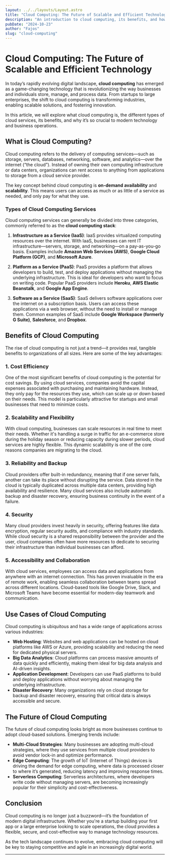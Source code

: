 ```yaml
---
layout: ../../layouts/Layout.astro
title: "Cloud Computing: The Future of Scalable and Efficient Technology"
description: "An introduction to cloud computing, its benefits, and how it's transforming businesses and technology landscapes."
pubDate: "2024-10-23"
author: "Fajos"
slug: "cloud-computing"
---
```


# Cloud Computing: The Future of Scalable and Efficient Technology

In today’s rapidly evolving digital landscape, **cloud computing** has emerged as a game-changing technology that is revolutionizing the way businesses and individuals store, manage, and process data. From startups to large enterprises, the shift to cloud computing is transforming industries, enabling scalable solutions, and fostering innovation.

In this article, we will explore what cloud computing is, the different types of cloud services, its benefits, and why it’s so crucial to modern technology and business operations.

## What is Cloud Computing?

Cloud computing refers to the delivery of computing services—such as storage, servers, databases, networking, software, and analytics—over the internet (“the cloud”). Instead of owning their own computing infrastructure or data centers, organizations can rent access to anything from applications to storage from a cloud service provider.

The key concept behind cloud computing is **on-demand availability** and **scalability**. This means users can access as much or as little of a service as needed, and only pay for what they use.

### Types of Cloud Computing Services

Cloud computing services can generally be divided into three categories, commonly referred to as the **cloud computing stack**:

1. **Infrastructure as a Service (IaaS)**: IaaS provides virtualized computing resources over the internet. With IaaS, businesses can rent IT infrastructure—servers, storage, and networking—on a pay-as-you-go basis. Examples include **Amazon Web Services (AWS)**, **Google Cloud Platform (GCP)**, and **Microsoft Azure**.

2. **Platform as a Service (PaaS)**: PaaS provides a platform that allows developers to build, test, and deploy applications without managing the underlying infrastructure. This is ideal for developers who want to focus on writing code. Popular PaaS providers include **Heroku**, **AWS Elastic Beanstalk**, and **Google App Engine**.

3. **Software as a Service (SaaS)**: SaaS delivers software applications over the internet on a subscription basis. Users can access these applications via a web browser, without the need to install or manage them. Common examples of SaaS include **Google Workspace (formerly G Suite)**, **Salesforce**, and **Dropbox**.

## Benefits of Cloud Computing

The rise of cloud computing is not just a trend—it provides real, tangible benefits to organizations of all sizes. Here are some of the key advantages:

### 1. **Cost Efficiency**

One of the most significant benefits of cloud computing is the potential for cost savings. By using cloud services, companies avoid the capital expenses associated with purchasing and maintaining hardware. Instead, they only pay for the resources they use, which can scale up or down based on their needs. This model is particularly attractive for startups and small businesses that need to minimize costs.

### 2. **Scalability and Flexibility**

With cloud computing, businesses can scale resources in real time to meet their needs. Whether it's handling a surge in traffic for an e-commerce store during the holiday season or reducing capacity during slower periods, cloud services are highly flexible. This dynamic scalability is one of the core reasons companies are migrating to the cloud.

### 3. **Reliability and Backup**

Cloud providers offer built-in redundancy, meaning that if one server fails, another can take its place without disrupting the service. Data stored in the cloud is typically duplicated across multiple data centers, providing high availability and resilience. Many cloud services also include automatic backup and disaster recovery, ensuring business continuity in the event of a failure.

### 4. **Security**

Many cloud providers invest heavily in security, offering features like data encryption, regular security audits, and compliance with industry standards. While cloud security is a shared responsibility between the provider and the user, cloud companies often have more resources to dedicate to securing their infrastructure than individual businesses can afford.

### 5. **Accessibility and Collaboration**

With cloud services, employees can access data and applications from anywhere with an internet connection. This has proven invaluable in the era of remote work, enabling seamless collaboration between teams spread across different locations. Cloud-based tools like Google Drive, Slack, and Microsoft Teams have become essential for modern-day teamwork and communication.

## Use Cases of Cloud Computing

Cloud computing is ubiquitous and has a wide range of applications across various industries:

- **Web Hosting**: Websites and web applications can be hosted on cloud platforms like AWS or Azure, providing scalability and reducing the need for dedicated physical servers.
- **Big Data Analytics**: Cloud platforms can process massive amounts of data quickly and efficiently, making them ideal for big data analysis and AI-driven insights.
- **Application Development**: Developers can use PaaS platforms to build and deploy applications without worrying about managing the underlying infrastructure.
- **Disaster Recovery**: Many organizations rely on cloud storage for backup and disaster recovery, ensuring that critical data is always accessible and secure.

## The Future of Cloud Computing

The future of cloud computing looks bright as more businesses continue to adopt cloud-based solutions. Emerging trends include:

- **Multi-Cloud Strategies**: Many businesses are adopting multi-cloud strategies, where they use services from multiple cloud providers to avoid vendor lock-in and optimize performance.
- **Edge Computing**: The growth of IoT (Internet of Things) devices is driving the demand for edge computing, where data is processed closer to where it’s generated, reducing latency and improving response times.
- **Serverless Computing**: Serverless architectures, where developers write code without managing servers, are becoming increasingly popular for their simplicity and cost-effectiveness.

## Conclusion

Cloud computing is no longer just a buzzword—it’s the foundation of modern digital infrastructure. Whether you're a startup building your first app or a large enterprise looking to scale operations, the cloud provides a flexible, secure, and cost-effective way to manage technology resources.

As the tech landscape continues to evolve, embracing cloud computing will be key to staying competitive and agile in an increasingly digital world.

---
